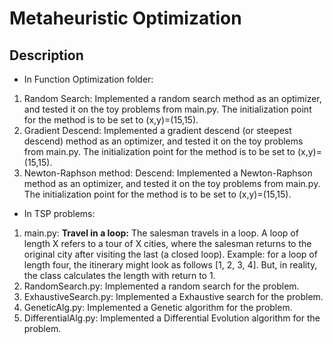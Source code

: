 # Metaheuristic Optimization

## Description
- In Function Optimization folder:
1. Random Search: Implemented a random search method as an optimizer, and tested it on the toy problems from main.py. The initialization point for the method is to be set to (x,y)=(15,15).
2. Gradient Descend: Implemented a gradient descend (or steepest descend) method as an optimizer, and tested it on the toy problems from main.py. The initialization point for the method is to be set to (x,y)=(15,15).
3. Newton-Raphson method: Descend: Implemented a Newton-Raphson method as an optimizer, and tested it on the toy problems from main.py. The initialization point for the method is to be set to (x,y)=(15,15).

- In TSP problems:
1. main.py: **Travel in a loop:** The salesman travels in a loop. A loop of length X refers to a tour of X cities, where the salesman returns to the original city after visiting the last (a closed loop).
Example: for a loop of length four, the itinerary might look as follows [1, 2, 3, 4]. But, in reality, the class calculates the length with return to 1.
2. RandomSearch.py: Implemented a random search for the problem.
3. ExhaustiveSearch.py: Implemented a Exhaustive search for the problem.
4. GeneticAlg.py: Implemented a Genetic algorithm for the problem.
5. DifferentialAlg.py: Implemented a Differential Evolution algorithm for the problem.
